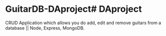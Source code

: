 ﻿# GuitarDB-DAproject# DAproject
CRUD Application which allows you do add, edit and remove guitars from a database || Node, Express, MongoDB.
